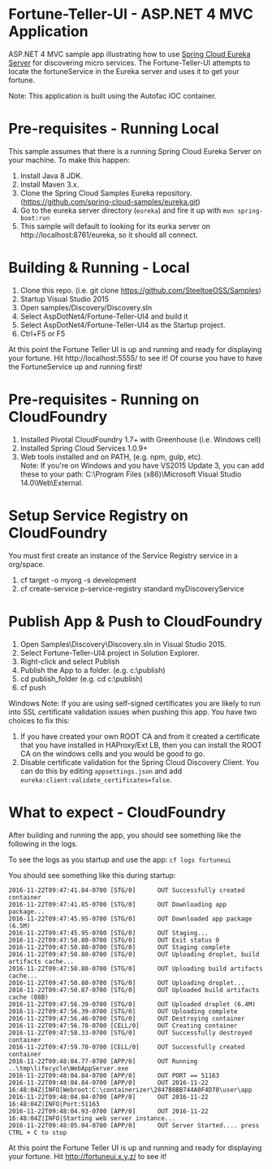 # Fortune-Teller-UI - ASP.NET 4 MVC Application
ASP.NET 4 MVC sample app illustrating how to use [Spring Cloud Eureka Server](http://projects.spring.io/spring-cloud/docs/1.0.3/spring-cloud.html#spring-cloud-eureka-server) for discovering micro services. The Fortune-Teller-UI attempts to locate the fortuneService in the Eureka server and uses it to get your fortune.

Note: This application is built using the Autofac IOC container.
# Pre-requisites - Running Local

This sample assumes that there is a running Spring Cloud Eureka Server on your machine. To make this happen:

1. Install Java 8 JDK.
2. Install Maven 3.x.
3. Clone the Spring Cloud Samples Eureka repository. (https://github.com/spring-cloud-samples/eureka.git)
4. Go to the eureka server directory (`eureka`) and fire it up with `mvn spring-boot:run`
5. This sample will default to looking for its eurka server on http://localhost:8761/eureka, so it should all connect.

# Building & Running - Local

1. Clone this repo. (i.e. git clone https://github.com/SteeltoeOSS/Samples)
2. Startup Visual Studio 2015
3. Open samples/Discovery/Discovery.sln
4. Select AspDotNet4/Fortune-Teller-UI4 and build it
5. Select AspDotNet4/Fortune-Teller-UI4 as the Startup project.
6. Ctrl+F5 or F5

At this point the Fortune Teller UI is up and running and ready for displaying your fortune. Hit http://localhost:5555/ to see it!  Of course you have to have the FortuneService up and running first!

# Pre-requisites - Running on CloudFoundry

1. Installed Pivotal CloudFoundry 1.7+ with Greenhouse (i.e. Windows cell)
2. Installed Spring Cloud Services 1.0.9+
3. Web tools installed and on PATH, (e.g. npm, gulp, etc).  
Note: If you're on Windows and you have VS2015 Update 3, you can add these to your path: C:\Program Files (x86)\Microsoft Visual Studio 14.0\Web\External.

# Setup Service Registry on CloudFoundry
You must first create an instance of the Service Registry service in a org/space.

1. cf target -o myorg -s development
2. cf create-service p-service-registry standard myDiscoveryService 

# Publish App & Push to CloudFoundry

1. Open Samples\Discovery\Discovery.sln in Visual Studio 2015.
2. Select Fortune-Teller-UI4 project in Solution Explorer.
3. Right-click and select Publish
4. Publish the App to a folder. (e.g. c:\publish)
5. cd publish_folder (e.g. cd c:\publish)
6. cf push 

Windows Note: If you are using self-signed certificates you are likely to run into SSL certificate validation issues when pushing this app. You have two choices to fix this:

1. If you have created your own ROOT CA and from it created a certificate that you have installed in HAProxy/Ext LB, then you can install the ROOT CA on the windows cells and you would be good to go.
2. Disable certificate validation for the Spring Cloud Discovery Client.  You can do this by editing `appsettings.json` and add `eureka:client:validate_certificates=false`.

# What to expect - CloudFoundry
After building and running the app, you should see something like the following in the logs. 

To see the logs as you startup and use the app: `cf logs fortuneui`

You should see something like this during startup:
```
2016-11-22T09:47:41.84-0700 [STG/0]      OUT Successfully created container
2016-11-22T09:47:41.85-0700 [STG/0]      OUT Downloading app package...
2016-11-22T09:47:45.95-0700 [STG/0]      OUT Downloaded app package (6.5M)
2016-11-22T09:47:45.95-0700 [STG/0]      OUT Staging...
2016-11-22T09:47:50.80-0700 [STG/0]      OUT Exit status 0
2016-11-22T09:47:50.80-0700 [STG/0]      OUT Staging complete
2016-11-22T09:47:50.80-0700 [STG/0]      OUT Uploading droplet, build artifacts cache...
2016-11-22T09:47:50.80-0700 [STG/0]      OUT Uploading build artifacts cache...
2016-11-22T09:47:50.80-0700 [STG/0]      OUT Uploading droplet...
2016-11-22T09:47:50.87-0700 [STG/0]      OUT Uploaded build artifacts cache (88B)
2016-11-22T09:47:56.39-0700 [STG/0]      OUT Uploaded droplet (6.4M)
2016-11-22T09:47:56.39-0700 [STG/0]      OUT Uploading complete
2016-11-22T09:47:56.46-0700 [STG/0]      OUT Destroying container
2016-11-22T09:47:56.78-0700 [CELL/0]     OUT Creating container
2016-11-22T09:47:58.33-0700 [STG/0]      OUT Successfully destroyed container
2016-11-22T09:47:59.70-0700 [CELL/0]     OUT Successfully created container
2016-11-22T09:48:04.77-0700 [APP/0]      OUT Running ..\tmp\lifecycle\WebAppServer.exe
2016-11-22T09:48:04.84-0700 [APP/0]      OUT PORT == 51163
2016-11-22T09:48:04.84-0700 [APP/0]      OUT 2016-11-22 16:48:04Z|INFO|Webroot:C:\containerizer\2847B8BB744A0F4D78\user\app
2016-11-22T09:48:04.84-0700 [APP/0]      OUT 2016-11-22 16:48:04Z|INFO|Port:51163
2016-11-22T09:48:04.93-0700 [APP/0]      OUT 2016-11-22 16:48:04Z|INFO|Starting web server instance...
2016-11-22T09:48:05.04-0700 [APP/0]      OUT Server Started.... press CTRL + C to stop
```
At this point the Fortune Teller UI is up and running and ready for displaying your fortune. Hit http://fortuneui.x.y.z/ to see it!

